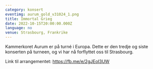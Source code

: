```yaml
---
category: konsert
eventimg: aurum_gold_v31024_1.png
title: Immortal Grieg
date: 2022-10-15T20:00:00.000Z
language: no
venue: Strasbourg, Frankrike
---
```

K﻿ammerkoret Aurum er på turné i Europa. Dette er den tredje og siste konserten på turneen, og vi har nå forflyttet oss til Strasbourg.

L﻿ink til arrangementet: https://fb.me/e/2gJEoI3UW

